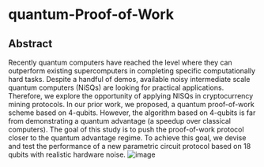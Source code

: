 # quantum-Proof-of-Work

## Abstract 
Recently quantum computers have reached the level where they can outperform existing supercomputers in completing specific computationally hard tasks. Despite a handful of demos, available noisy intermediate scale quantum computers (NiSQs) are looking for practical applications. Therefore, we explore the opportunity of applying NISQs in cryptocurrency mining protocols. In our prior work, we proposed, a quantum proof-of-work scheme based on 4-qubits. However, the algorithm based on 4-qubits is far from demonstrating a quantum advantage (a speedup over classical computers). The goal of this study is to push the proof-of-work protocol closer to the quantum advantage regime. To achieve this goal, we devise and test the performance of a new parametric circuit protocol based on 18 qubits with realistic hardware noise.
![image](https://user-images.githubusercontent.com/49625502/214153229-ed55f4df-506f-4702-9142-e5eea6fef4d3.png)

